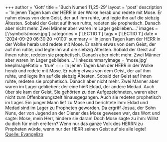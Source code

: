 +++
author = 'Gott'
title = 'Buch Numeri 11,25-29'
layout = 'post'
description = 'In jenen Tagen kam der HERR in der Wolke herab und redete mit Mose. Er nahm etwas von dem Geist, der auf ihm ruhte, und legte ihn auf die siebzig Ältesten. Sobald der Geist auf ihnen ruhte, redeten sie prophetisch. Danach aber nicht mehr. Zwei Männer aber waren im Lager geblieben....'
images = ['/symbols/mose.jpg']
categories = ['LECTIO 1']
tags = ['LECTIO 1']
date = '2024-09-29 06:30:20 +0100'
summary = 'In jenen Tagen kam der HERR in der Wolke herab und redete mit Mose. Er nahm etwas von dem Geist, der auf ihm ruhte, und legte ihn auf die siebzig Ältesten. Sobald der Geist auf ihnen ruhte, redeten sie prophetisch. Danach aber nicht mehr. Zwei Männer aber waren im Lager geblieben....'
linkedsummaryImage = 'mose.jpg'
keepImageRatio = 'true'
+++
In jenen Tagen kam der HERR in der Wolke herab und redete mit Mose. Er nahm etwas von dem Geist, der auf ihm ruhte, und legte ihn auf die siebzig Ältesten. Sobald der Geist auf ihnen ruhte, redeten sie prophetisch. Danach aber nicht mehr.
Zwei Männer aber waren im Lager geblieben; der eine hieß Eldad, der andere Medad.<!--more--> Auch über sie kam der Geist. Sie gehörten zu den Aufgezeichneten, waren aber nicht zum Offenbarungszelt hinausgegangen. Auch sie redeten prophetisch im Lager.
Ein junger Mann lief zu Mose und berichtete ihm: Eldad und Medad sind im Lager zu Propheten geworden.
Da ergriff Josua, der Sohn Nuns, der von Jugend an der Diener des Mose gewesen war, das Wort und sagte: Mose, mein Herr, hindere sie daran!
Doch Mose sagte zu ihm: Willst du dich für mich ereifern? Wenn nur das ganze Volk des HERRN zu Propheten würde, wenn nur der HERR seinen Geist auf sie alle legte!<br> [Quelle: Evangelizo](https://evangeliumtagfuertag.org/DE/gospel)